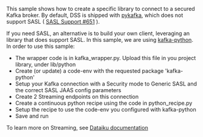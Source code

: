 This sample shows how to create a specific library to connect to a secured Kafka broker.
By default, DSS is shipped with [pykafka](https://github.com/Parsely/pykafka), which does not support SASL ( [SASL Support #651](https://github.com/Parsely/pykafka/issues/651) ).

If you need SASL, an alternative is to build your own client, leveraging an library that does support SASL. In this sample, we are using [kafka-python](https://pypi.org/project/kafka-python/).
In order to use this sample:
 - The wrapper code is in kafka_wrapper.py. Upload this file in you project library, under lib/python
 - Create (or update) a code-env with the requested package 'kafka-python'
 - Setup your Kafka connection with a Security mode to Generic SASL and the correct SASL JAAS config parameters
 - Create 2 Streaming endpoints on this connection
 - Create a continuous python recipe using the code in python_recipe.py
 - Setup the recipe to use the code-env you configured with kafka-python
 - Save and run


To learn more on Streaming, see [Dataiku documentation](https://doc.dataiku.com/dss/latest/streaming/index.html)

